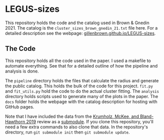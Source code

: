 # LEGUS-sizes
This repository holds the code and the catalog used in Brown & Gnedin 2021. The catalog is the `cluster_sizes_brown_gnedin_21.txt` file here. For a detailed description see the webpage: [gillenbrown.github.io/LEGUS-sizes](https://gillenbrown.github.io/LEGUS-sizes).

## The Code
This repository holds all the code used in the paper. I used a makefile to automate everything. See that for a detailed outline of how the pipeline and analysis is done.

The `pipeline` directory holds the files that calculate the radius and generate the public catalog. This holds the bulk of the code for this project. `fit.py` and `fit_utils.py` hold the code to do the actual cluster fitting.  The `analysis` directory holds scripts used to generate many of the plots in the paper. The `docs` folder holds the webpage with the catalog description for hosting with GitHub pages.

Note that I have included the data from the [Krumholz, McKee, and Bland-Hawthorn 2019](https://ui.adsabs.harvard.edu/abs/2019ARA%26A..57..227K/abstract) review as a [submodule](https://bitbucket.org/krumholz/cluster_review). If you clone this repository, you'll need a few extra commands to also clone that data. In the repository's directory, run `git submodule init` then `git submodule update`.  